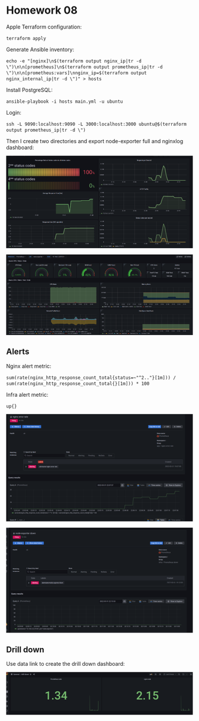 # Homework 08

Apple Terraform configuration:
```
terraform apply
```

Generate Ansible inventory:
```
echo -e "[nginx]\n$(terraform output nginx_ip|tr -d \")\n\n[prometheus]\n$(terraform output prometheus_ip|tr -d \")\n\n[prometheus:vars]\nnginx_ip=$(terraform output nginx_internal_ip|tr -d \")" > hosts
```

Install PostgreSQL:
```
ansible-playbook -i hosts main.yml -u ubuntu
```

Login:
```
ssh -L 9090:localhost:9090 -L 3000:localhost:3000 ubuntu@$(terraform output prometheus_ip|tr -d \")
```

Then I create two directories and export node-exporter full and nginxlog dashboard:

![](./img/app_dashboard.png)

![](./img/infra_dashboard.png)

## Alerts

Nginx alert metric:
```
sum(rate(nginx_http_response_count_total{status=~"^2.."}[1m])) / sum(rate(nginx_http_response_count_total{}[1m])) * 100
```

Infra alert metric:
```
up{}
```

![](./img/app_alert.png)

![](./img/infra_alert.png)

## Drill down

Use data link to create the drill down dashboard:

![](./img/drill_down.png)
